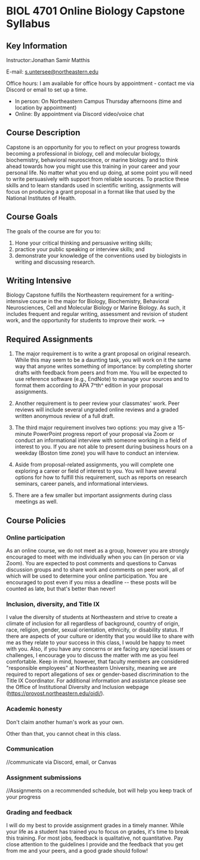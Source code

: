 # BIOL 4701 Online Biology Capstone Syllabus

## Key Information
Instructor:Jonathan Samir Matthis

E-mail: s.untersee@northeastern.edu 

Office hours:
I am available for office hours by appointment - contact me via Discord or email to set up a time.
- In person: On Northeastern Campus Thursday afternoons (time and location by appointment)
- Online: By appointment via Discord video/voice chat

## Course Description 

Capstone is an opportunity for you to reflect on your progress towards
becoming a professional in biology, cell and molecular biology,
biochemistry, behavioral neuroscience, or marine biology and to think
ahead towards how you might use this training in your career and your
personal life. No matter what you end up doing, at some point you will
need to write persuasively with support from reliable sources. To
practice these skills and to learn standards used in scientific writing,
assignments will focus on producing a grant proposal in a format like
that used by the National Institutes of Health.

## Course Goals
The goals of the course are for you to: 
1. Hone your critical thinking
and persuasive writing skills; 
1. practice your public speaking or
interview skills; and 
1.  demonstrate your knowledge of the conventions
used by biologists in writing and discussing research. 

## Writing Intensive

Biology Capstone fulfills the Northeastern requirement for a
writing-intensive course in the major for Biology, Biochemistry,
Behavioral Neurosciences, Cell and Molecular Biology or Marine Biology.
As such, it includes frequent and regular writing, assessment and
revision of student work, and the opportunity for students to improve
their work. -->

## Required Assignments

1.  The major requirement is to write a grant proposal on original
    research. While this may seem to be a daunting task, you will work
    on it the same way that anyone writes something of importance: by
    completing shorter drafts with feedback from peers and from me. You
    will be expected to use reference software (e.g., EndNote) to manage
    your sources and to format them according to APA 7^th^ edition in
    your proposal assignments.

1.  Another requirement is to peer review your classmates' work. Peer
    reviews will include several ungraded online reviews and a graded
    written anonymous review of a full draft.

1.  The third major requirement involves two options: you may give a
    15-minute PowerPoint progress report of your proposal via Zoom or
    conduct an informational interview with someone working in a field
    of interest to you. If you are not able to present during business
    hours on a weekday (Boston time zone) you will have to conduct an
    interview.

1.  Aside from proposal-related assignments, you will complete one
    exploring a career or field of interest to you. You will have
    several options for how to fulfill this requirement, such as reports
    on research seminars, career panels, and informational interviews.

1.  There are a few smaller but important assignments during class
    meetings as well.


## Course Policies

### Online participation

As an online course, we do not meet as a group, however you are strongly
encouraged to meet with me individually when you can (in person or via
Zoom). You are expected to post comments and questions to Canvas
discussion groups and to share work and comments on peer work, all of
which will be used to determine your online participation. You are
encouraged to post even if you miss a deadline -- these posts will be
counted as late, but that's better than never!

### Inclusion, diversity, and Title IX

I value the diversity of students at Northeastern and strive to create a
climate of inclusion for all regardless of background, country of
origin, race, religion, gender, sexual orientation, ethnicity, or
disability status. If there are aspects of your culture or identity
that you would like to share with me as they relate to your success in
this class, I would be happy to meet with you. Also, if you have any
concerns or are facing any special issues or challenges, I encourage you
to discuss the matter with me as you feel comfortable. Keep in mind,
however, that faculty members are considered "responsible employees" at
Northeastern University, meaning we are required to report allegations
of sex or gender-based discrimination to the Title IX Coordinator. For
additional information and assistance please see the Office of
Institutional Diversity and Inclusion webpage
(<https://provost.northeastern.edu/oidi/>).

### Academic honesty

Don't claim another human's work as your own. 

Other than that, you cannot cheat in this class. 

### Communication 

//communicate via Discord, email, or Canvas

### Assignment submissions

//Assignments on a recommended schedule, bot will help you keep track of your progress

### Grading and feedback

I will do my best to provide assignment grades in a timely manner. While
your life as a student has trained you to focus on grades, it's time to
break this training. For most jobs, feedback is qualitative, not
quantitative. Pay close attention to the guidelines I provide and the
feedback that you get from me and your peers, and a good grade should
follow!

